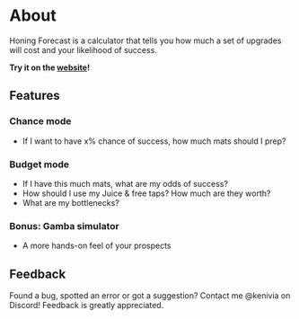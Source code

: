# About

Honing Forecast is a calculator that tells you how much a set of upgrades will cost and your likelihood of success.

**Try it on the [website](https://kenivia.github.io/Honing-Forecast/)!**

## Features

### Chance mode

- If I want to have x% chance of success, how much mats should I prep?

### Budget mode

- If I have this much mats, what are my odds of success?
- How should I use my Juice & free taps? How much are they worth?
- What are my bottlenecks?

### Bonus: Gamba simulator

- A more hands-on feel of your prospects

## Feedback

Found a bug, spotted an error or got a suggestion? Contact me @kenivia on Discord! Feedback is greatly appreciated.
